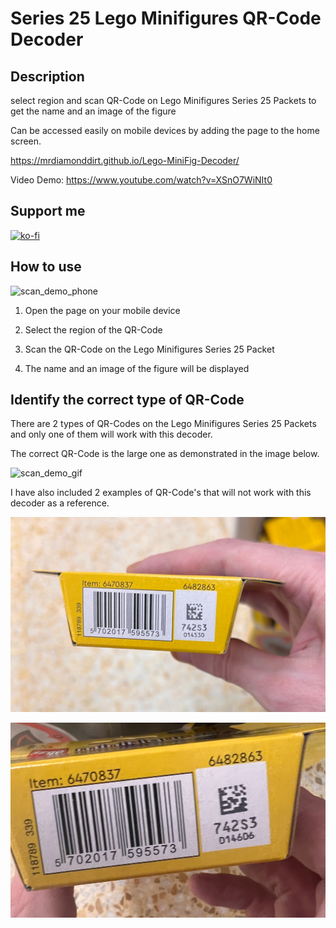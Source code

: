 # Series 25 Lego Minifigures QR-Code Decoder

## Description

select region and scan QR-Code on Lego Minifigures Series 25 Packets to get the name and an image of the figure

Can be accessed easily on mobile devices by adding the page to the home screen.

https://mrdiamonddirt.github.io/Lego-MiniFig-Decoder/

Video Demo: https://www.youtube.com/watch?v=XSnO7WiNIt0

## Support me

[![ko-fi](https://www.ko-fi.com/img/githubbutton_sm.svg)](https://ko-fi.com/rowDog)

## How to use

<!-- gif from /gifs/scan_demo_phone.gif -->
![scan_demo_phone](/images/gifs/scan_demo_phone.gif)

1. Open the page on your mobile device

2. Select the region of the QR-Code

3. Scan the QR-Code on the Lego Minifigures Series 25 Packet

4. The name and an image of the figure will be displayed

## Identify the correct type of QR-Code

There are 2 types of QR-Codes on the Lego Minifigures Series 25 Packets and only one of them will work with this decoder.

The correct QR-Code is the large one as demonstrated in the image below.

![scan_demo_gif](/images/gifs/scan_demo.gif)

I have also included 2 examples of QR-Code's that will not work with this decoder as a reference.

![wrong_qr_code](/images/wrongqrs/wrong-code1.png)

![wrong_qr_code](/images/wrongqrs/wrong-code2.png)